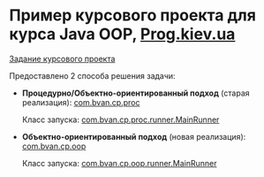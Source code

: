 Пример курсового проекта для курса Java OOP, [Prog.kiev.ua](https://prog.kiev.ua/)
===

[Задание курсового проекта](https://docs.google.com/document/d/1BD_RtdtKI4MZylI_UGOGdE8_d2CZTZnfVCWwirvSVbU/edit)

Предоставлено 2 способа решения задачи:
*   **Процедурно/Объектно-ориентированный подход** (старая реализация): [com.bvan.cp.proc](https://github.com/bohdanvan/javaoop-course-project/tree/master/src/com/bvan/cp/proc)
    
    Класс запуска: [com.bvan.cp.proc.runner.MainRunner](https://github.com/bohdanvan/javaoop-course-project/blob/master/src/com/bvan/cp/proc/runner/MainRunner.java)   

*   **Объектно-ориентированный подход** (новая реализация): [com.bvan.cp.oop](https://github.com/bohdanvan/javaoop-course-project/tree/master/src/com/bvan/cp/oop)

    Класс запуска: [com.bvan.cp.oop.runner.MainRunner](https://github.com/bohdanvan/javaoop-course-project/blob/master/src/com/bvan/cp/oop/runner/MainRunner.java)   
